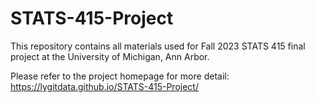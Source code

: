 # STATS-415-Project
This repository contains all materials used for Fall 2023 STATS 415 final project at the University of Michigan, Ann Arbor.

Please refer to the project homepage for more detail: https://lygitdata.github.io/STATS-415-Project/

[cc-by-nc-sa-shield]: https://img.shields.io/badge/License-CC%20BY--NC--SA%204.0-lightgrey.svg
